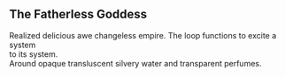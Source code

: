 The Fatherless Goddess
----------------------
Realized delicious awe changeless empire. The loop functions to excite a system  
to its system.  
Around opaque transluscent silvery water and transparent perfumes.  

